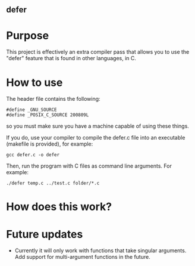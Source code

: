 ## defer

# Purpose
This project is effectively an extra compiler pass that allows you to use the "defer"
feature that is found in other languages, in C. 

# How to use
The header file contains the following:
```
#define _GNU_SOURCE
#define _POSIX_C_SOURCE 200809L
```
so you must make sure you have a machine capable of using these things. 

If you do, use your compiler to compile the defer.c file into an executable (makefile is provided), for example:
```
gcc defer.c -o defer
```

Then, run the program with C files as command line arguments. For example:
```
./defer temp.c ../test.c folder/*.c
```
# How does this work?

# Future updates

<ul>
    <li>Currently it will only work with functions that take singular arguments. Add support for multi-argument functions in the future. </li>
</ul>

